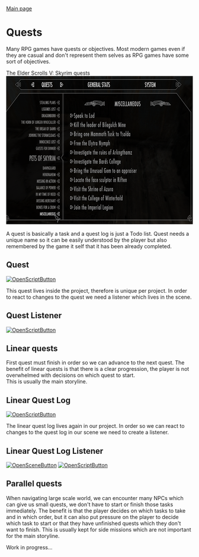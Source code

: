 [Main page](../../../readme.md)

# Quests
Many RPG games have quests or objectives. Most modern games even if they are casual and don't represent them selves as RPG games have some sort of objectives.

The Elder Scrolls V: Skyrim quests
<img src="../../img/skyrim_quests.png" alt="skyrim_quests" height="400"/>

A quest is basically a task and a quest log is just a Todo list.
Quest needs a unique name so it can be easily understood by the player but also remembered by the game it self that it has been already completed. 

## Quest

[![OpenScriptButton](https://img.shields.io/badge/Open%20script-4287f5?style=for-the-badge 'OpenScriptButton')](http://localhost:8081/?actionType=loadScript&value=Runtime/Quest/Quest.cs)

This quest lives inside the project, therefore is unique per project.
In order to react to changes to the quest we need a listener which lives in the scene.

## Quest Listener

[![OpenScriptButton](https://img.shields.io/badge/Open%20script-4287f5?style=for-the-badge 'OpenScriptButton')](http://localhost:8081/?actionType=loadScript&value=Runtime/Quest/QuestListener.cs)

## Linear quests

First quest must finish in order so we can advance to the next quest.
The benefit of linear quests is that there is a clear progression, the player is not overwhelmed with decisions on which quest to start.  
This is usually the main storyline.

## Linear Quest Log

[![OpenScriptButton](https://img.shields.io/badge/Open%20script-4287f5?style=for-the-badge 'OpenScriptButton')](http://localhost:8081/?actionType=loadScript&value=Runtime/Quest/LinearQuestLog.cs)

The linear quest log lives again in our project.
In order so we can react to changes to the quest log in our scene we
need to create a listener.

## Linear Quest Log Listener

[![OpenSceneButton](https://img.shields.io/badge/Open%20scene-4287f5?style=for-the-badge 'OpenSceneButton')](http://localhost:8081/?actionType=loadScene&value=Quest.unity) [![OpenScriptButton](https://img.shields.io/badge/Open%20script-4287f5?style=for-the-badge 'OpenScriptButton')](http://localhost:8081/?actionType=loadScript&value=Runtime/Quest/LinearQuestLogListener.cs)

## Parallel quests

When navigating large scale world, we can encounter many NPCs which can give us small quests, we don't have to start or finish those tasks immediately. The benefit is that the player decides on which tasks to take and in which order, but it can also put pressure on the player to decide which task to start or that they have unfinished quests which they don't want to finish. This is usually kept for side missions which are not important for the main storyline.

Work in progress...